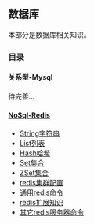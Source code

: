 ## 数据库
本部分是数据库相关知识。

### 目录
#### 关系型-Mysql
待完善...
#### [NoSql-Redis](./Redis)
- [String字符串](./Redis/String字符串.md)
- [List列表](./Redis/List列表.md)
- [Hash哈希](./Redis/Hash哈希.md)
- [Set集合](./Redis/Set集合.md)
- [ZSet集合](./Redis/ZSet集合.md)
- [redis集群配置](Redis/Redis集群配置.md)
- [通用redis命令](Redis/通用Redis命令.md)
- [redis扩展知识](Redis/Redis扩展知识.md)
- [其它redis服务器命令](Redis/其它Redis服务器命令.md)